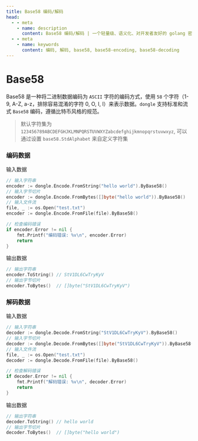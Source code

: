 ```yaml
---
title: Base58 编码/解码
head:
  - - meta
    - name: description
      content: Base58 编码/解码 | 一个轻量级、语义化、对开发者友好的 golang 密码库
  - - meta
    - name: keywords
      content: 编码, 解码, base58, base58-encoding, base58-decoding
---
```


# Base58

Base58 是一种将二进制数据编码为 `ASCII` 字符的编码方式，使用 `58` 个字符（1-9, A-Z, a-z，排除容易混淆的字符 0, O, I, l）来表示数据。`dongle` 支持标准和流式 `Base58` 编码，遵循比特币风格的规范。

> 默认字符集为 `123456789ABCDEFGHJKLMNPQRSTUVWXYZabcdefghijkmnopqrstuvwxyz`,
> 可以通过设置 `base58.StdAlphabet` 来自定义字符集

### 编码数据
输入数据

```go
// 输入字符串
encoder := dongle.Encode.FromString("hello world").ByBase58()
// 输入字节切片
encoder := dongle.Encode.FromBytes([]byte("hello world")).ByBase58()
// 输入文件流
file, _ := os.Open("test.txt")
encoder := dongle.Encode.FromFile(file).ByBase58()

// 检查编码错误
if encoder.Error != nil {
	fmt.Printf("编码错误: %v\n", encoder.Error)
	return
}
```

输出数据

```go
// 输出字符串
encoder.ToString() // StV1DL6CwTryKyV
// 输出字节切片
encoder.ToBytes()  // []byte("StV1DL6CwTryKyV")
```

### 解码数据
输入数据

```go
// 输入字符串
decoder := dongle.Decode.FromString("StV1DL6CwTryKyV").ByBase58()
// 输入字节切片
decoder := dongle.Decode.FromBytes([]byte("StV1DL6CwTryKyV")).ByBase58()
// 输入文件流
file, _ := os.Open("test.txt")
decoder := dongle.Decode.FromFile(file).ByBase58()

// 检查解码错误
if decoder.Error != nil {
	fmt.Printf("解码错误: %v\n", decoder.Error)
	return
}
```

输出数据

```go
// 输出字符串
decoder.ToString() // hello world
// 输出字节切片
decoder.ToBytes()  // []byte("hello world")
```

 